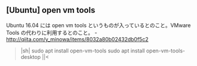 ## [Ubuntu] open vm tools

Ubuntu 16.04 には open vm tools というものが入っているとのこと。VMware Tools の代わりに利用するとのこと。
-http://qiita.com/y_minowa/items/8032a80b02432db0f5c2

>|sh|
sudo apt install open-vm-tools
sudo apt install open-vm-tools-desktop
||<


